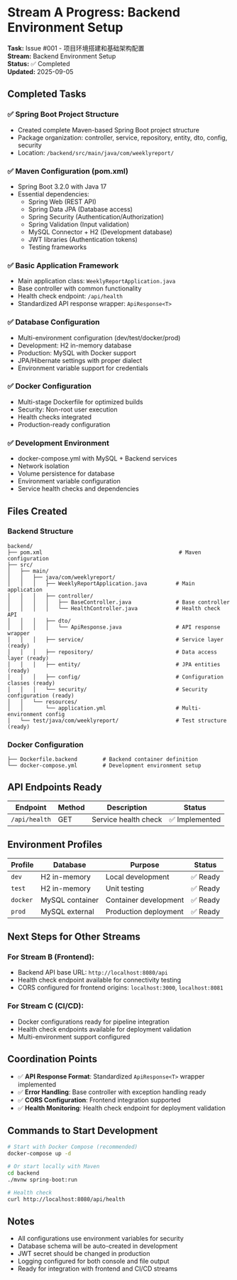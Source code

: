 # Stream A Progress: Backend Environment Setup

**Task:** Issue #001 - 项目环境搭建和基础架构配置  
**Stream:** Backend Environment Setup  
**Status:** ✅ Completed  
**Updated:** 2025-09-05

## Completed Tasks

### ✅ Spring Boot Project Structure
- Created complete Maven-based Spring Boot project structure
- Package organization: controller, service, repository, entity, dto, config, security
- Location: `/backend/src/main/java/com/weeklyreport/`

### ✅ Maven Configuration (pom.xml)
- Spring Boot 3.2.0 with Java 17
- Essential dependencies:
  - Spring Web (REST API)
  - Spring Data JPA (Database access)
  - Spring Security (Authentication/Authorization) 
  - Spring Validation (Input validation)
  - MySQL Connector + H2 (Development database)
  - JWT libraries (Authentication tokens)
  - Testing frameworks

### ✅ Basic Application Framework
- Main application class: `WeeklyReportApplication.java`
- Base controller with common functionality
- Health check endpoint: `/api/health`
- Standardized API response wrapper: `ApiResponse<T>`

### ✅ Database Configuration
- Multi-environment configuration (dev/test/docker/prod)
- Development: H2 in-memory database
- Production: MySQL with Docker support
- JPA/Hibernate settings with proper dialect
- Environment variable support for credentials

### ✅ Docker Configuration
- Multi-stage Dockerfile for optimized builds
- Security: Non-root user execution
- Health checks integrated
- Production-ready configuration

### ✅ Development Environment
- docker-compose.yml with MySQL + Backend services
- Network isolation
- Volume persistence for database
- Environment variable configuration
- Service health checks and dependencies

## Files Created

### Backend Structure
```
backend/
├── pom.xml                                           # Maven configuration
├── src/
│   ├── main/
│   │   ├── java/com/weeklyreport/
│   │   │   ├── WeeklyReportApplication.java         # Main application
│   │   │   ├── controller/
│   │   │   │   ├── BaseController.java              # Base controller
│   │   │   │   └── HealthController.java            # Health check API
│   │   │   ├── dto/
│   │   │   │   └── ApiResponse.java                 # API response wrapper
│   │   │   ├── service/                             # Service layer (ready)
│   │   │   ├── repository/                          # Data access layer (ready)
│   │   │   ├── entity/                              # JPA entities (ready)
│   │   │   ├── config/                              # Configuration classes (ready)
│   │   │   └── security/                            # Security configuration (ready)
│   │   └── resources/
│   │       └── application.yml                      # Multi-environment config
│   └── test/java/com/weeklyreport/                  # Test structure (ready)
```

### Docker Configuration
```
├── Dockerfile.backend        # Backend container definition
└── docker-compose.yml        # Development environment setup
```

## API Endpoints Ready

| Endpoint | Method | Description | Status |
|----------|--------|-------------|--------|
| `/api/health` | GET | Service health check | ✅ Implemented |

## Environment Profiles

| Profile | Database | Purpose | Status |
|---------|----------|---------|---------|
| `dev` | H2 in-memory | Local development | ✅ Ready |
| `test` | H2 in-memory | Unit testing | ✅ Ready |
| `docker` | MySQL container | Container development | ✅ Ready |
| `prod` | MySQL external | Production deployment | ✅ Ready |

## Next Steps for Other Streams

### For Stream B (Frontend):
- Backend API base URL: `http://localhost:8080/api`
- Health check endpoint available for connectivity testing
- CORS configured for frontend origins: `localhost:3000`, `localhost:8081`

### For Stream C (CI/CD):
- Docker configurations ready for pipeline integration
- Health check endpoints available for deployment validation
- Multi-environment support configured

## Coordination Points

- ✅ **API Response Format**: Standardized `ApiResponse<T>` wrapper implemented
- ✅ **Error Handling**: Base controller with exception handling ready
- ✅ **CORS Configuration**: Frontend integration supported
- ✅ **Health Monitoring**: Health check endpoint for deployment validation

## Commands to Start Development

```bash
# Start with Docker Compose (recommended)
docker-compose up -d

# Or start locally with Maven
cd backend
./mvnw spring-boot:run

# Health check
curl http://localhost:8080/api/health
```

## Notes

- All configurations use environment variables for security
- Database schema will be auto-created in development
- JWT secret should be changed in production
- Logging configured for both console and file output
- Ready for integration with frontend and CI/CD streams